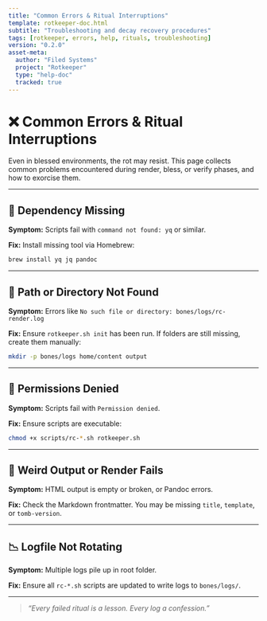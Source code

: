 ```yaml
---
title: "Common Errors & Ritual Interruptions"
template: rotkeeper-doc.html
subtitle: "Troubleshooting and decay recovery procedures"
tags: [rotkeeper, errors, help, rituals, troubleshooting]
version: "0.2.0"
asset-meta:
  author: "Filed Systems"
  project: "Rotkeeper"
  type: "help-doc"
  tracked: true
---
```


# ❌ Common Errors & Ritual Interruptions

Even in blessed environments, the rot may resist. This page collects common problems encountered during render, bless, or verify phases, and how to exorcise them.

***

## 🔧 Dependency Missing

**Symptom:**
Scripts fail with `command not found: yq` or similar.

**Fix:**
Install missing tool via Homebrew:

```bash
brew install yq jq pandoc
```

***

## 📂 Path or Directory Not Found

**Symptom:**
Errors like `No such file or directory: bones/logs/rc-render.log`

**Fix:**
Ensure `rotkeeper.sh init` has been run. If folders are still missing, create them manually:

```bash
mkdir -p bones/logs home/content output
```

***

## 🔐 Permissions Denied

**Symptom:**
Scripts fail with `Permission denied`.

**Fix:**
Ensure scripts are executable:

```bash
chmod +x scripts/rc-*.sh rotkeeper.sh
```

***

## 🧟 Weird Output or Render Fails

**Symptom:**
HTML output is empty or broken, or Pandoc errors.

**Fix:**
Check the Markdown frontmatter. You may be missing `title`, `template`, or `tomb-version`.

***

## 📉 Logfile Not Rotating

**Symptom:**
Multiple logs pile up in root folder.

**Fix:**
Ensure all `rc-*.sh` scripts are updated to write logs to `bones/logs/`.

***

> *“Every failed ritual is a lesson. Every log a confession.”*